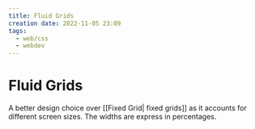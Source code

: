 ```yaml
---
title: Fluid Grids
creation date: 2022-11-05 23:09
tags:
  - web/css
  - webdev
---
```


# Fluid Grids
A better design choice over [[Fixed Grid| fixed grids]] as it accounts for different screen sizes. The widths are express in percentages.



